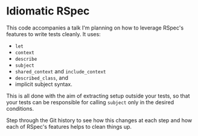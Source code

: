 # Idiomatic RSpec

This code accompanies a talk I'm planning on how to leverage RSpec's features to
write tests cleanly. It uses:

- `let`
- `context`
- `describe`
- `subject`
- `shared_context` and `include_context`
- `described_class`, and
- implicit subject syntax.

This is all done with the aim of extracting setup outside your tests, so that
your tests can be responsible for calling `subject` only in the desired
conditions.

Step through the Git history to see how this changes at each step and how each
of RSpec's features helps to clean things up.
